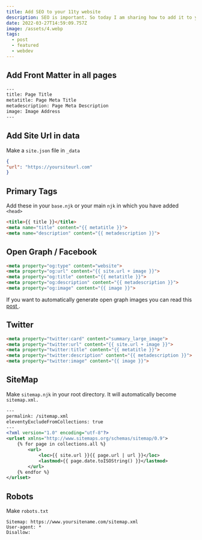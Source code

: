 ```yaml
---
title: Add SEO to your 11ty website
description: SEO is important. So today I am sharing how to add it to your 11ty website
date: 2022-03-27T14:59:09.757Z
image: /assets/4.webp
tags:
  - post
  - featured
  - webdev
---
```

## Add Front Matter in all pages

```html
---
title: Page Title
metatitle: Page Meta Title
metadescription: Page Meta Description
image: Image Address
---
```

## Add Site Url in data

Make a `site.json` file in `_data`

```json
{
"url": "https://yoursiteurl.com"
}
```

## Primary Tags

Add these in your `base.njk` or your main `njk` in which you have added `<head>`

```html
<title>{{ title }}</title>
<meta name="title" content="{{ metatitle }}">
<meta name="description" content="{{ metadescription }}">
```

## Open Graph / Facebook

```html
<meta property="og:type" content="website">
<meta property="og:url" content="{{ site.url + image }}">
<meta property="og:title" content="{{ metatitle }}">
<meta property="og:description" content="{{ metadescription }}">
<meta property="og:image" content="{{ image }}">
```

If you want to automatically generate open graph images you can read this [post ](https://bnijenhuis.nl/notes/2021-05-10-automatically-generate-open-graph-images-in-eleventy/).

## Twitter

```html
<meta property="twitter:card" content="summary_large_image">
<meta property="twitter:url" content="{{ site.url + image }}">
<meta property="twitter:title" content="{{ metatitle }}">
<meta property="twitter:description" content="{{ metadescription }}">
<meta property="twitter:image" content="{{ image }}">
```

## SiteMap

Make `sitemap.njk` in your root directory. It will automatically become `sitemap.xml.`

```xml
---
permalink: /sitemap.xml
eleventyExcludeFromCollections: true
---
<?xml version="1.0" encoding="utf-8"?>
<urlset xmlns="http://www.sitemaps.org/schemas/sitemap/0.9">
    {% for page in collections.all %}
        <url>
            <loc>{{ site.url }}{{ page.url | url }}</loc>
            <lastmod>{{ page.date.toISOString() }}</lastmod>
        </url>
    {% endfor %}
</urlset>
```

## Robots

Make `robots.txt`

```
Sitemap: https://www.yoursitename.com/sitemap.xml
User-agent: *
Disallow:
```
